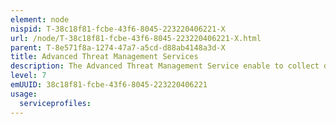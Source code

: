 ```yaml
---
element: node
nispid: T-38c18f81-fcbe-43f6-8045-223220406221-X
url: /node/T-38c18f81-fcbe-43f6-8045-223220406221-X.html
parent: T-8e571f8a-1274-47a7-a5cd-d88ab4148a3d-X
title: Advanced Threat Management Services
description: The Advanced Threat Management Service enable to collect data, process data into data objects and control that the process is followed.
level: 7
emUUID: 38c18f81-fcbe-43f6-8045-223220406221
usage:
  serviceprofiles:
---
```

